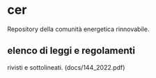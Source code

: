 # cer
Repository della comunità energetica rinnovabile.
## elenco di leggi e regolamenti
rivisti e sottolineati.
(docs/144_2022.pdf)
